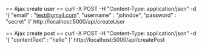 == Ajax create user ==
curl -X POST -H "Content-Type: application/json" -d '{ "email" : "test@gmail.com", "username" : "johndoe", "password" : "secret" }' http://localhost:5000/api/createUser

== Ajax create post ==
curl -X POST -H "Content-Type: application/json" -d '{ "contentText" : "hello" }' http://localhost:5000/api/createPost
